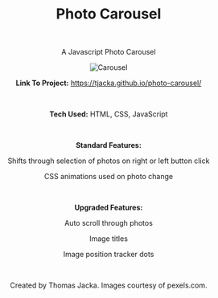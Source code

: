 <div align="center">

# Photo Carousel

<br>

A Javascript Photo Carousel

<img src="https://i.ibb.co/6s3ktsy/Carousel.jpg" alt="Carousel" border="0">

<br>

**Link To Project:** https://tjacka.github.io/photo-carousel/

<br>

**Tech Used:** HTML, CSS, JavaScript

<br> 

**Standard Features:**

Shifts through selection of photos on right or left button click 

CSS animations used on photo change

<br>

**Upgraded Features:**

Auto scroll through photos

Image titles

Image position tracker dots

<br>

Created by Thomas Jacka. Images courtesy of pexels.com.

</div>
